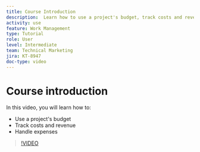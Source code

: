 ```yaml
---
title: Course Introduction
description:  Learn how to use a project's budget, track costs and revenue, and handle expenses in [!DNL  Workfront].
activity: use
feature: Work Management
type: Tutorial
role: User
level: Intermediate
team: Technical Marketing
jira: KT-8947 
doc-type: video
---
```

# Course introduction

In this video, you will learn how to:

* Use a project's budget
* Track costs and revenue
* Handle expenses

>[!VIDEO](https://video.tv.adobe.com/v/335207/?quality=12&learn=on&enablevpops)
